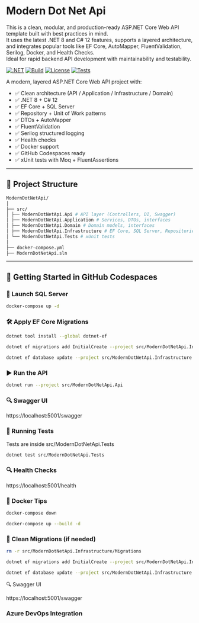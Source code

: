 # Modern Dot Net Api

This is a clean, modular, and production-ready ASP.NET Core Web API template built with best practices in mind.  
It uses the latest .NET 8 and C# 12 features, supports a layered architecture, and integrates popular tools like EF Core, AutoMapper, FluentValidation, Serilog, Docker, and Health Checks.  
Ideal for rapid backend API development with maintainability and testability.

[![.NET](https://img.shields.io/badge/.NET-8-blueviolet.svg)](https://dotnet.microsoft.com/)
[![Build](https://img.shields.io/badge/build-passing-brightgreen.svg)]()
[![License](https://img.shields.io/badge/license-MIT-blue.svg)]()
[![Tests](https://img.shields.io/badge/tests-passing-brightgreen.svg)]()

A modern, layered ASP.NET Core Web API project with:

- ✅ Clean architecture (API / Application / Infrastructure / Domain)
- ✅ .NET 8 + C# 12
- ✅ EF Core + SQL Server
- ✅ Repository + Unit of Work patterns
- ✅ DTOs + AutoMapper
- ✅ FluentValidation
- ✅ Serilog structured logging
- ✅ Health checks
- ✅ Docker support
- ✅ GitHub Codespaces ready
- ✅ xUnit tests with Moq + FluentAssertions

---

## 📁 Project Structure
```bash
ModernDotNetApi/
│
├── src/
│ ├── ModernDotNetApi.Api # API layer (Controllers, DI, Swagger)
│ ├── ModernDotNetApi.Application # Services, DTOs, interfaces
│ ├── ModernDotNetApi.Domain # Domain models, interfaces
│ ├── ModernDotNetApi.Infrastructure # EF Core, SQL Server, Repositories
│ └── ModernDotNetApi.Tests # xUnit tests
│
├── docker-compose.yml
├── ModernDotNetApi.sln

```

---

## 🚀 Getting Started in GitHub Codespaces

### 🐘 Launch SQL Server

```bash
docker-compose up -d
```

### 🛠 Apply EF Core Migrations
```bash
dotnet tool install --global dotnet-ef

dotnet ef migrations add InitialCreate --project src/ModernDotNetApi.Infrastructure --startup-project src/ModernDotNetApi.Api

dotnet ef database update --project src/ModernDotNetApi.Infrastructure --startup-project src/ModernDotNetApi.Api
```

### ▶ Run the API

```bash
dotnet run --project src/ModernDotNetApi.Api
```

### 🔍 Swagger UI

https://localhost:5001/swagger


### 🧪 Running Tests

Tests are inside src/ModernDotNetApi.Tests
```bash
dotnet test src/ModernDotNetApi.Tests
```

### 🔍 Health Checks

https://localhost:5001/health


### 🐳 Docker Tips

```bash
docker-compose down

docker-compose up --build -d
```

### 🧼 Clean Migrations (if needed)
```bash
rm -r src/ModernDotNetApi.Infrastructure/Migrations

dotnet ef migrations add InitialCreate --project src/ModernDotNetApi.Infrastructure --startup-project src/ModernDotNetApi.Api

dotnet ef database update --project src/ModernDotNetApi.Infrastructure --startup-project src/ModernDotNetApi.Api
```

🔍 Swagger UI

https://localhost:5001/swagger

### Azure DevOps Integration
